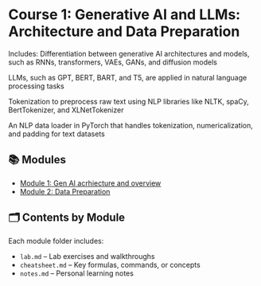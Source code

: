 # Course 1: Generative AI and LLMs: Architecture and Data Preparation
Includes:
Differentiation between generative AI architectures and models, such as RNNs, transformers, VAEs, GANs, and diffusion models

LLMs, such as GPT, BERT, BART, and T5, are applied in natural language processing tasks 

Tokenization to preprocess raw text using NLP libraries like NLTK, spaCy, BertTokenizer, and XLNetTokenizer 

An NLP data loader in PyTorch that handles tokenization, numericalization, and padding for text datasets

## 📚 Modules

- [Module 1: Gen AI acrhiecture and overview](./Module1/)
- [Module 2: Data Preparation](./Module2/)

## 🗂️ Contents by Module

Each module folder includes:
- `lab.md` – Lab exercises and walkthroughs
- `cheatsheet.md` – Key formulas, commands, or concepts
- `notes.md` – Personal learning notes

